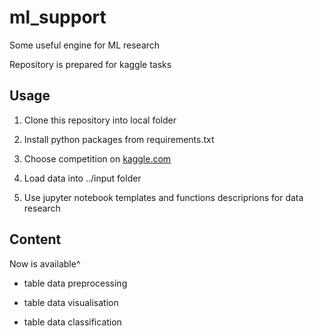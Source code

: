 # ml_support

Some useful engine for ML research

Repository is prepared for kaggle tasks

## Usage

1. Clone this repository into local folder

2. Install python packages from requirements.txt

3. Choose competition on [kaggle.com](https://www.kaggle.com/)

4. Load data into ../input folder

5. Use jupyter notebook templates and functions descriprions for data research

## Content

Now is available^

- table data preprocessing

- table data visualisation

- table data classification
